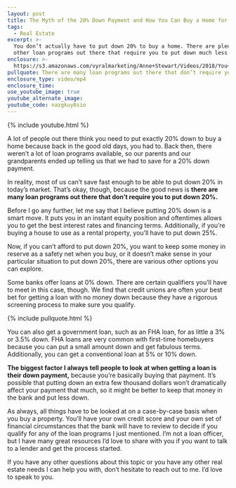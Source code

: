 ```yaml
---
layout: post
title: The Myth of the 20% Down Payment and How You Can Buy a Home for Far Less
tags:
  - Real Estate
excerpt: >-
  You don’t actually have to put down 20% to buy a home. There are plenty of
  other loan programs out there that require you to put down much less.
enclosure: >-
  https://s3.amazonaws.com/vyralmarketing/Anne+Stewart/Videos/2018/You+Don%2527t+Need+A+20%2525+Down+Payment+-+Portland+Real+Estate+Agent.mp4
pullquote: There are many loan programs out there that don’t require you to put down 20%.
enclosure_type: video/mp4
enclosure_time:
use_youtube_image: true
youtube_alternate_image:
youtube_code: nazgkuy8sio
---
```


{% include youtube.html %}

A lot of people out there think you need to put exactly 20% down to buy a home because back in the good old days, you had to. Back then, there weren’t a lot of loan programs available, so our parents and our grandparents ended up telling us that we had to save for a 20% down payment.

In reality, most of us can’t save fast enough to be able to put down 20% in today’s market. That’s okay, though, because the good news is **there are many loan programs out there that don’t require you to put down 20%.**

Before I go any further, let me say that I believe putting 20% down is a smart move. It puts you in an instant equity position and oftentimes allows you to get the best interest rates and financing terms. Additionally, if you’re buying a house to use as a rental property, you’ll have to put down 25%.

Now, if you can’t afford to put down 20%, you want to keep some money in reserve as a safety net when you buy, or it doesn’t make sense in your particular situation to put down 20%, there are various other options you can explore.

Some banks offer loans at 0% down. There are certain qualifiers you’ll have to meet in this case, though. We find that credit unions are often your best bet for getting a loan with no money down because they have a rigorous screening process to make sure you qualify.

{% include pullquote.html %}

You can also get a government loan, such as an FHA loan, for as little a 3% or 3.5% down. FHA loans are very common with first-time homebuyers because you can put a small amount down and get fabulous terms. Additionally, you can get a conventional loan at 5% or 10% down.

**The biggest factor I always tell people to look at when getting a loan is their down payment,** because you’re basically buying that payment. It’s possible that putting down an extra few thousand dollars won’t dramatically affect your payment that much, so it might be better to keep that money in the bank and put less down.

As always, all things have to be looked at on a case-by-case basis when you buy a property. You’ll have your own credit score and your own set of financial circumstances that the bank will have to review to decide if you qualify for any of the loan programs I just mentioned. I’m not a loan officer, but I have many great resources I’d love to share with you if you want to talk to a lender and get the process started.

If you have any other questions about this topic or you have any other real estate needs I can help you with, don’t hesitate to reach out to me. I’d love to speak to you.

&nbsp;